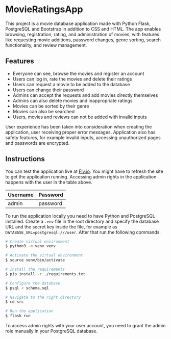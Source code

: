 # MovieRatingsApp

This project is a movie database application made with Python Flask, PostgreSQL and Bootstrap in addition to CSS and HTML. The app enables browsing, registration, rating, and administration of movies, with features like requesting movie additions, password changes, genre sorting, search functionality, and review management.

## Features

* Everyone can see, browse the movies and register an account
* Users can log in, rate the movies and delete their ratings
* Users can request a movie to be added to the database
* Users can change their password
* Admins can accept the requests and add movies directly themselves
* Admins can also delete movies and inappropriate ratings
* Movies can be sorted by their genre
* Movies can also be searched
* Users, movies and reviews can not be added with invalid inputs

User experience has been taken into consideration when creating the application, user receiving proper error messages. Application also has safety features, for example invalid inputs, accessing unauthorized pages and passwords are encrypted.

## Instructions

You can test the application live at [Fly.io](https://movieratingsapp.fly.dev). You might have to refresh the site to get the application running. Accessing admin rights in the application happens with the user in the table above.

| Username  | Password |
| - | - |
| admin  | password  |

To run the application locally you need to have Python and PostgreSQL installed. Create a `.env` file in the root directory and specify the database URL and the secret key inside the file, for example as `DATABASE_URL=postgresql:///user`. After that run the following commands.

```bash
# Create virtual environment
$ python3 -m venv venv

# Activate the virtual environment 
$ source venv/bin/activate

# Install the requirements
$ pip install -r ./requirements.txt

# Configure the database
$ psql < schema.sql

# Navigate to the right directory
$ cd src

# Run the application
$ flask run
```

To access admin rights with your user account, you need to grant the admin role manually in your PostgreSQL database.
